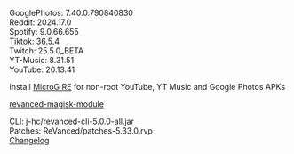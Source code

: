 GooglePhotos: 7.40.0.790840830  
Reddit: 2024.17.0  
Spotify: 9.0.66.655  
Tiktok: 36.5.4  
Twitch: 25.5.0_BETA  
YT-Music: 8.31.51  
YouTube: 20.13.41  

Install [MicroG RE](https://github.com/WSTxda/MicroG-RE/releases) for non-root YouTube, YT Music and Google Photos APKs  

[revanced-magisk-module](https://github.com/j-hc/revanced-magisk-module)
  
CLI: j-hc/revanced-cli-5.0.0-all.jar  
Patches: ReVanced/patches-5.33.0.rvp  
[Changelog](https://github.com/ReVanced/revanced-patches/releases/tag/v5.33.0)  
